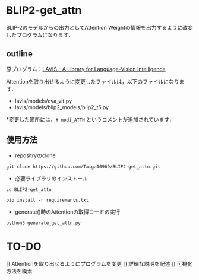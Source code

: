 # BLIP2-get_attn
BLIP-2のモデルからの出力としてAttention Weightの情報を出力するように改変したプログラムになります．<br>

## outline
原プログラム：[LAVIS - A Library for Language-Vision Intelligence](https://github.com/salesforce/LAVIS)<br>

Attentionを取り出せるように変更したファイルは，以下のファイルになります．<br>
- lavis/models/eva_vit.py
- lavis/models/blip2_models/blip2_t5.py

*変更した箇所には，`# modi_ATTN` というコメントが追加されています．



## 使用方法
- repositryのclone
```
git clone https://github.com/Taiga10969/BLIP2-get_attn.git
```
- 必要ライブラリのインストール
```
cd BLIP2-get_attn
```
```
pip install -r requirements.txt
```
- generate()時のAttentionの取得コードの実行
```
python3 generate_get_attn.py
```

# TO-DO
[] Attentionを取り出せるようにプログラムを変更
[] 詳細な説明を記述
[] 可視化方法を模索

